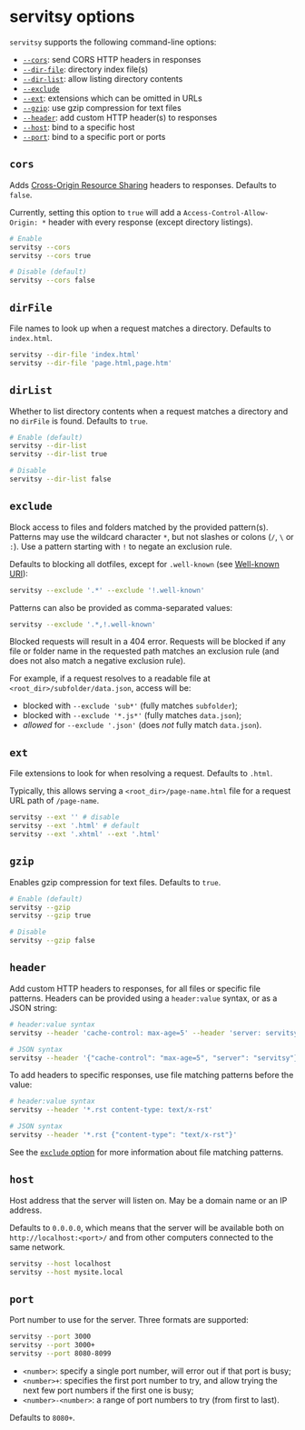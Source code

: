 # servitsy options

`servitsy` supports the following command-line options:

- [`--cors`](#cors): send CORS HTTP headers in responses
- [`--dir-file`](#dirfile): directory index file(s)
- [`--dir-list`](#dirlist): allow listing directory contents
- [`--exclude`](#exclude)
- [`--ext`](#ext): extensions which can be omitted in URLs
- [`--gzip`](#gzip): use gzip compression for text files
- [`--header`](#header): add custom HTTP header(s) to responses
- [`--host`](#host): bind to a specific host
- [`--port`](#port): bind to a specific port or ports

## `cors`

Adds [Cross-Origin Resource Sharing](https://developer.mozilla.org/en-US/docs/Web/HTTP/CORS) headers to responses. Defaults to `false`.

Currently, setting this option to `true` will add a `Access-Control-Allow-Origin: *` header with every response (except directory listings).

```sh
# Enable
servitsy --cors
servitsy --cors true

# Disable (default)
servitsy --cors false
```

## `dirFile`

File names to look up when a request matches a directory. Defaults to `index.html`.

```sh
servitsy --dir-file 'index.html'
servitsy --dir-file 'page.html,page.htm'
```

## `dirList`

Whether to list directory contents when a request matches a directory and no `dirFile` is found. Defaults to `true`.

```sh
# Enable (default)
servitsy --dir-list
servitsy --dir-list true

# Disable
servitsy --dir-list false
```

## `exclude`

Block access to files and folders matched by the provided pattern(s). Patterns may use the wildcard character `*`, but not slashes or colons (`/`, `\` or `:`). Use a pattern starting with `!` to negate an exclusion rule.

Defaults to blocking all dotfiles, except for `.well-known` (see [Well-known URI](https://en.wikipedia.org/wiki/Well-known_URI)):

```sh
servitsy --exclude '.*' --exclude '!.well-known'
```

Patterns can also be provided as comma-separated values:

```sh
servitsy --exclude '.*,!.well-known'
```

Blocked requests will result in a 404 error. Requests will be blocked if any file or folder name in the requested path matches an exclusion rule (and does not also match a negative exclusion rule).

For example, if a request resolves to a readable file at `<root_dir>/subfolder/data.json`, access will be:

- blocked with `--exclude 'sub*'` (fully matches `subfolder`);
- blocked with `--exclude '*.js*'` (fully matches `data.json`);
- _allowed_ for `--exclude '.json'` (does _not_ fully match `data.json`).

## `ext`

File extensions to look for when resolving a request. Defaults to `.html`.

Typically, this allows serving a `<root_dir>/page-name.html` file for a request URL path of `/page-name`.

```sh
servitsy --ext '' # disable
servitsy --ext '.html' # default
servitsy --ext '.xhtml' --ext '.html'
```

## `gzip`

Enables gzip compression for text files. Defaults to `true`.

```sh
# Enable (default)
servitsy --gzip
servitsy --gzip true

# Disable
servitsy --gzip false
```

## `header`

Add custom HTTP headers to responses, for all files or specific file patterns. Headers can be provided using a `header:value` syntax, or as a JSON string:

```sh
# header:value syntax
servitsy --header 'cache-control: max-age=5' --header 'server: servitsy'

# JSON syntax
servitsy --header '{"cache-control": "max-age=5", "server": "servitsy"}'
```

To add headers to specific responses, use file matching patterns before the value:

```sh
# header:value syntax
servitsy --header '*.rst content-type: text/x-rst'

# JSON syntax
servitsy --header '*.rst {"content-type": "text/x-rst"}'
```

See the [`exclude` option](#exclude) for more information about file matching patterns.

## `host`

Host address that the server will listen on. May be a domain name or an IP address.

Defaults to `0.0.0.0`, which means that the server will be available both on `http://localhost:<port>/` and from other computers connected to the same network.

```sh
servitsy --host localhost
servitsy --host mysite.local
```

## `port`

Port number to use for the server. Three formats are supported:

```sh
servitsy --port 3000
servitsy --port 3000+
servitsy --port 8080-8099
```

- `<number>`: specify a single port number, will error out if that port is busy;
- `<number>+`: specifies the first port number to try, and allow trying the next few port numbers if the first one is busy;
- `<number>-<number>`: a range of port numbers to try (from first to last).

Defaults to `8080+`.
